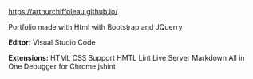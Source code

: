 https://arthurchiffoleau.github.io/

Portfolio made with
Html with Bootstrap and JQuerry

**Editor:**
Visual Studio Code

**Extensions:**
HTML CSS Support
HMTL Lint
Live Server
Markdown All in One
Debugger for Chrome
jshint